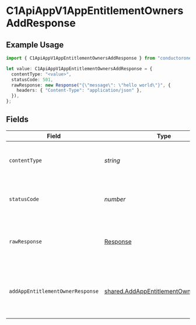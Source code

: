 # C1ApiAppV1AppEntitlementOwnersAddResponse

## Example Usage

```typescript
import { C1ApiAppV1AppEntitlementOwnersAddResponse } from "conductorone-sdk-typescript/sdk/models/operations";

let value: C1ApiAppV1AppEntitlementOwnersAddResponse = {
  contentType: "<value>",
  statusCode: 501,
  rawResponse: new Response("{\"message\": \"hello world\"}", {
    headers: { "Content-Type": "application/json" },
  }),
};
```

## Fields

| Field                                                                                                 | Type                                                                                                  | Required                                                                                              | Description                                                                                           |
| ----------------------------------------------------------------------------------------------------- | ----------------------------------------------------------------------------------------------------- | ----------------------------------------------------------------------------------------------------- | ----------------------------------------------------------------------------------------------------- |
| `contentType`                                                                                         | *string*                                                                                              | :heavy_check_mark:                                                                                    | HTTP response content type for this operation                                                         |
| `statusCode`                                                                                          | *number*                                                                                              | :heavy_check_mark:                                                                                    | HTTP response status code for this operation                                                          |
| `rawResponse`                                                                                         | [Response](https://developer.mozilla.org/en-US/docs/Web/API/Response)                                 | :heavy_check_mark:                                                                                    | Raw HTTP response; suitable for custom response parsing                                               |
| `addAppEntitlementOwnerResponse`                                                                      | [shared.AddAppEntitlementOwnerResponse](../../../sdk/models/shared/addappentitlementownerresponse.md) | :heavy_minus_sign:                                                                                    | The empty response message for adding an app entitlement owner.                                       |